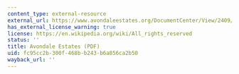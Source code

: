 ```yaml
---
content_type: external-resource
external_url: https://www.avondaleestates.org/DocumentCenter/View/2409/Fiscal-Impact-Report
has_external_license_warning: true
license: https://en.wikipedia.org/wiki/All_rights_reserved
status: ''
title: Avondale Estates (PDF)
uid: fc95cc2b-300f-468b-b243-b6a856ca2b50
wayback_url: ''
---
```

